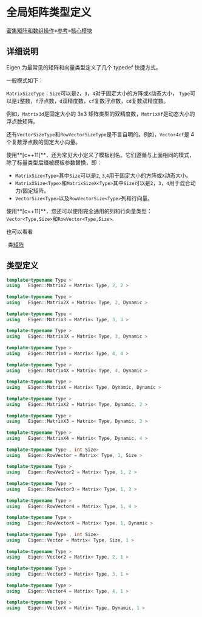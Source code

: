 # 全局矩阵类型定义

[密集矩阵和数组操作](https://eigen.tuxfamily.org/dox/group__DenseMatrixManipulation__chapter.html)»[参考](https://eigen.tuxfamily.org/dox/group__DenseMatrixManipulation__Reference.html)»[核心模块](https://eigen.tuxfamily.org/dox/group__Core__Module.html)

## 详细说明

Eigen 为最常见的矩阵和向量类型定义了几个 typedef 快捷方式。

一般模式如下：

`MatrixSizeType`：`Size`可以是`2`，`3`，`4`对于固定大小的方阵或`X`动态大小， `Type`可以是`i`整数，`f`浮点数，`d`双精度数，`cf`复数浮点数，`cd`复数双精度数。

例如，`Matrix3d`是固定大小的 3x3 矩阵类型的双精度数，`MatrixXf`是动态大小的浮点数矩阵。

还有`VectorSizeType`和`RowVectorSizeType`是不言自明的。例如，`Vector4cf`是 4 个复数浮点数的固定大小向量。

使用**[c++11]**，还为常见大小定义了模板别名。它们遵循与上面相同的模式，除了标量类型后缀被模板参数替换，即：

- `MatrixSize<Type>`其中`Size`可以是`2`, `3`,`4`用于固定大小的方阵或`X`动态大小。
- `MatrixXSize<Type>`和`MatrixSizeX<Type>`其中`Size`可以是`2`，`3`，`4`用于混合动力/固定矩阵。
- `VectorSize<Type>`以及`RowVectorSize<Type>`列和行向量。

使用**[c++11]**，您还可以使用完全通用的列和行向量类型：`Vector<Type,Size>`和`RowVector<Type,Size>`.

也可以看看

​	类[矩阵](https://eigen.tuxfamily.org/dox/classEigen_1_1Matrix.html)

## 类型定义

```cpp
template<typename Type >
using 	Eigen::Matrix2 = Matrix< Type, 2, 2 >
 
template<typename Type >
using 	Eigen::Matrix2X = Matrix< Type, 2, Dynamic >
 
template<typename Type >
using 	Eigen::Matrix3 = Matrix< Type, 3, 3 >
 
template<typename Type >
using 	Eigen::Matrix3X = Matrix< Type, 3, Dynamic >
 
template<typename Type >
using 	Eigen::Matrix4 = Matrix< Type, 4, 4 >
 
template<typename Type >
using 	Eigen::Matrix4X = Matrix< Type, 4, Dynamic >
 
template<typename Type >
using 	Eigen::MatrixX = Matrix< Type, Dynamic, Dynamic >
 
template<typename Type >
using 	Eigen::MatrixX2 = Matrix< Type, Dynamic, 2 >
 
template<typename Type >
using 	Eigen::MatrixX3 = Matrix< Type, Dynamic, 3 >
 
template<typename Type >
using 	Eigen::MatrixX4 = Matrix< Type, Dynamic, 4 >
 
template<typename Type , int Size>
using 	Eigen::RowVector = Matrix< Type, 1, Size >
 
template<typename Type >
using 	Eigen::RowVector2 = Matrix< Type, 1, 2 >
 
template<typename Type >
using 	Eigen::RowVector3 = Matrix< Type, 1, 3 >
 
template<typename Type >
using 	Eigen::RowVector4 = Matrix< Type, 1, 4 >
 
template<typename Type >
using 	Eigen::RowVectorX = Matrix< Type, 1, Dynamic >
 
template<typename Type , int Size>
using 	Eigen::Vector = Matrix< Type, Size, 1 >
 
template<typename Type >
using 	Eigen::Vector2 = Matrix< Type, 2, 1 >
 
template<typename Type >
using 	Eigen::Vector3 = Matrix< Type, 3, 1 >
 
template<typename Type >
using 	Eigen::Vector4 = Matrix< Type, 4, 1 >
 
template<typename Type >
using 	Eigen::VectorX = Matrix< Type, Dynamic, 1 >
```

